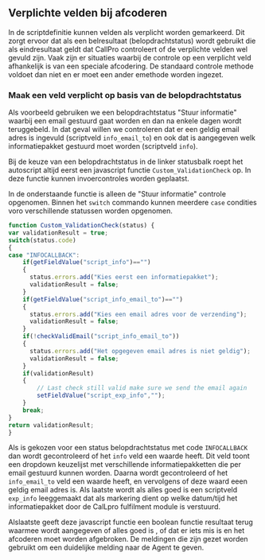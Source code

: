 ## Verplichte velden bij afcoderen

In de scriptdefinitie kunnen velden als verplicht worden gemarkeerd. Dit zorgt ervoor dat als een belresultaat (belopdrachtstatus) wordt gebruikt die als eindresultaat geldt dat CallPro controleert of de verplichte velden wel gevuld zijn.
Vaak zijn er situaties waarbij de controle op een verplicht veld afhankelijk is van een speciale afcodering. De standaard controle methode voldoet dan niet en er moet een ander emethode worden ingezet.

### Maak een veld verplicht op basis van de belopdrachtstatus

Als voorbeeld gebruiken we een belopdrachtstatus "Stuur informatie" waarbij een email gestuurd gaat worden en dan na enkele dagen wordt teruggebeld. In dat geval willen we controleren dat er een geldig email adres is ingevuld (scriptveld `info_email_to`) en ook dat is aangegeven welk informatiepakket gestuurd moet worden (scriptveld `info`).

Bij de keuze van een belopdrachtstatus in de linker statusbalk roept het autoscript altijd eerst een javascript functie `Custom_ValidationCheck` op. In deze functie kunnen invoercontroles worden geplaatst.

In de onderstaande functie is alleen de "Stuur informatie" controle opgenomen. Binnen het `switch` commando kunnen meerdere `case` condities voro verschillende statussen worden opgenomen.

``` javascript
function Custom_ValidationCheck(status) {
var validationResult = true;
switch(status.code)
{
case "INFOCALLBACK":
    if(getFieldValue("script_info")=="")
    {
      status.errors.add("Kies eerst een informatiepakket");
      validationResult = false;
    }
    if(getFieldValue("script_info_email_to")=="")
    {
      status.errors.add("Kies een email adres voor de verzending");
      validationResult = false;
    }
    if(!checkValidEmail("script_info_email_to"))
    {
      status.errors.add("Het opgegeven email adres is niet geldig");
      validationResult = false;
    }
    if(validationResult)
    {
        // Last check still valid make sure we send the email again
        setFieldValue("script_exp_info","");
    }
	break;
}
return validationResult;
}
```
Als is gekozen voor een status belopdrachtstatus met code `INFOCALLBACK` dan wordt gecontroleerd of het `info` veld een waarde heeft. Dit veld toont een dropdown keuzelijst met verschillende informatiepakketten die per email gestuurd kunnen worden. 
Daarna wordt gecontroleerd of het `info_email_to` veld een waarde heeft, en vervolgens of deze waard eeen geldig email adres is. Als laatste wordt als alles goed is een scriptveld `exp_info` leeggemaakt dat als markering dient op welke datum/tijd het informatiepakket door de CalLpro fulfilment module is verstuurd.

Alslaatste geeft deze javascript functie een boolean functie resultaat terug waarmee wordt aangegeven of alles goed is , of dat er iets mis is en het afcoderen moet worden afgebroken. De meldingen die zijn gezet worden gebruikt om een duidelijke melding naar de Agent te geven.

